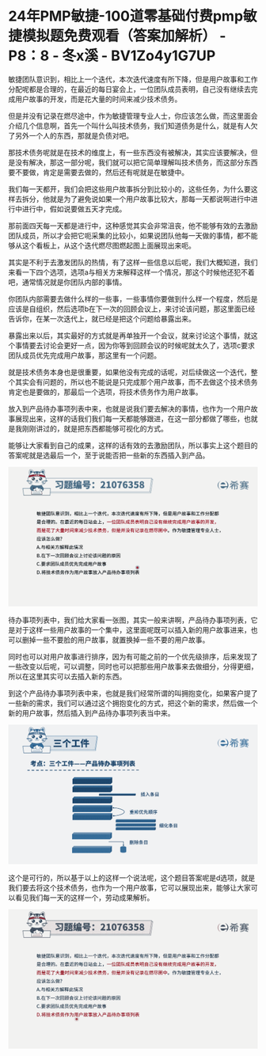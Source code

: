 # 24年PMP敏捷-100道零基础付费pmp敏捷模拟题免费观看（答案加解析） - P8：8 - 冬x溪 - BV1Zo4y1G7UP

敏捷团队意识到，相比上一个迭代，本次迭代速度有所下降，但是用户故事和工作分配呢都是合理的，在最近的每日宴会上，一位团队成员表明，自己没有继续去完成用户故事的开发，而是花大量的时间来减少技术债务。

但是并没有记录在燃尽途中，作为敏捷管理专业人士，你应该怎么做，而这里面会介绍几个信息啊，首先一个叫什么叫技术债务，我们知道债务是什么，就是有人欠了另外一个人的东西，那就是负债对吧。

那技术债务呢就是在技术的维度上，有一些东西没有被解决，其实应该要解决，但是没有解决，那这一部分呢，我们就可以把它简单理解叫技术债务，而这部分东西要不要做，肯定是需要去做的，然后还有呢就是在敏捷中。

我们每一天都开，我们会把这些用户故事拆分到比较小的，这些任务，为什么要这样去拆分，他就是为了避免说如果一个用户故事比较大，那每一天都说啊进行中进行中进行中，假如说要做五天才完成。

那前面四天每一天都是进行中，这种感觉其实会非常沮丧，他不能够有效的去激励团队成员，所以才会把它呃采集的比较小，如果说团队他每一天做的事情，都不能够从这个看板上，从这个迭代燃尽图燃起图上面展现出来呃。

其实是不利于去激发团队的热情，有了这样一些信息以后呢，我们大概知道，我们来看一下四个选项，选项a与相关方来解释这样一个情况，那这个时候他还犯不着吧，通常情况就是你团队内部的事情。

你团队内部需要去做什么样的一些事，一些事情你要做到什么样一个程度，然后是应该是自组织，然后选项b在下一次的回顾会议上，来讨论该问题，那这里面已经告诉你，在某一次迭代上，就已经是把这个问题给暴露出来。

暴露出来以后，其实最好的方式就是再单独开一个会议，就来讨论这个事情，就这个事情要去讨论会更好一点，因为你等到回顾会议的时候呢就太久了，选项c要求团队成员优先完成用户故事，那这里有一个问题。

就是技术债务本身也是很重要，如果他没有完成的话呢，对后续做这一个迭代，整个其实会有问题的，所以也不能说是只完成那个用户故事，而不去做这个技术债务肯定也是要做的，那最后一个选项，将技术债务作为用户故事。

放入到产品待办事项列表中来，也就是说我们要去解决的事情，也作为一个用户故事展现出来，这样的话我们我们每一天都能够跟进，在这一部分都做了哪些，也就是我刚刚讲过的，就是把东西都能够可视化的方式。

能够让大家看到自己的成果，这样的话有效的去激励团队，所以事实上这个题目的答案呢就是选最后一个，至于说能否把一些新的东西插入到产品。



![](img/656539dbd01a06fa8b3a30e879252ac2_1.png)

待办事项列表中，我们给大家看一张图，其实一般来讲啊，产品待办事项列表，它是对于这样一些用户故事的一个集中，这里面呢既可以插入新的用户故事进来，也可以删掉一些不要脸的用户故事，就置换掉一些不要的用户故事。

同时也可以对用户故事进行排序，因为有可能之前的一个优先级排序，后来发现了一些改变以后呢，可以调整，同时也可以把那些用户故事来去做细分，分得更细，所以在这里其实可以去插入新的东西。

到这个产品待办事项列表中来，也就是我们经常所谓的叫拥抱变化，如果客户提了一些新的需求，我们可以通过这个拥抱变化的方式，把这个新的需求，然后做一个新的用户故事，然后插入到产品待办事项列表当中来。



![](img/656539dbd01a06fa8b3a30e879252ac2_3.png)

这个是可行的，所以基于以上的这样一个说法呢，这个题目答案呢是d选项，就是我们要去将这个技术债务，也作为一个用户故事，它可以展现出来，能够让大家可以看见我们每一天的这样一个，劳动成果解析。



![](img/656539dbd01a06fa8b3a30e879252ac2_5.png)